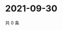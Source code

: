 # 2021-09-30

共 0 条

<!-- BEGIN WEIBO -->
<!-- 最后更新时间 Thu Sep 30 2021 09:59:13 GMT+0800 (China Standard Time) -->

<!-- END WEIBO -->
